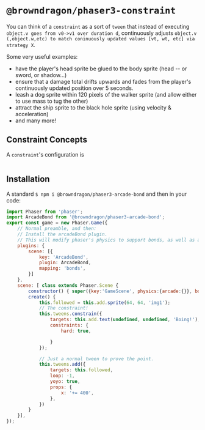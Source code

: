 # `@browndragon/phaser3-constraint`

You can think of a `constraint` as a sort of `tween` that instead of executing `object.v goes from v0->v1 over duration d`, continuously adjusts `object.v (,object.w,etc) to match coninuously updated values [vt, wt, etc] via strategy X`.

Some very useful examples:
* have the player's head sprite be glued to the body sprite (head -- or sword, or shadow...)
* ensure that a damage total drifts upwards and fades from the player's continuously updated position over 5 seconds.
* leash a dog sprite within 120 pixels of the walker sprite (and allow either to use mass to tug the other)
* attract the ship sprite to the black hole sprite (using velocity & acceleration)
* and many more!

## Constraint Concepts
A `constraint`'s configuration is
```js

````

## Installation
A standard `$ npm i @browndragon/phaser3-arcade-bond` and then in your code:

```js
import Phaser from 'phaser';
import ArcadeBond from '@browndragon/phaser3-arcade-bond';
export const game = new Phaser.Game({
    // Normal preamble, and then:
    // Install the arcadeBond plugin.
    // This will modify phaser's physics to support bonds, as well as a few similar types.
    plugins: {
        scene: [{
            key: 'ArcadeBond',
            plugin: ArcadeBond,
            mapping: 'bonds',
        }]
    },
    scene: [ class extends Phaser.Scene {
        constructor() { super({key:'GameScene', physics:{arcade:{}}, bond:{}}) }
        create() {
            this.followed = this.add.sprite(64, 64, 'img1');
            // The constraint!
            this.tweens.constrain({
                targets: this.add.text(undefined, undefined, 'Boing!'),
                constraints: {
                    hard: true,

                }
            });

            // Just a normal tween to prove the point.
            this.tweens.add({
                targets: this.followed,
                loop: -1,
                yoyo: true,
                props: {
                    x: '+= 400',
                },
            })
        }
    }],
});
```